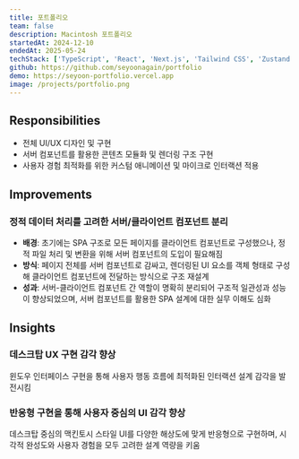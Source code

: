 ```yaml
---
title: 포트폴리오
team: false
description: Macintosh 포트폴리오
startedAt: 2024-12-10
endedAt: 2025-05-24
techStack: ['TypeScript', 'React', 'Next.js', 'Tailwind CSS', 'Zustand']
github: https://github.com/seyoonagain/portfolio
demo: https://seyoon-portfolio.vercel.app
image: /projects/portfolio.png
---
```


## Responsibilities

- 전체 UI/UX 디자인 및 구현
- 서버 컴포넌트를 활용한 콘텐츠 모듈화 및 렌더링 구조 구현
- 사용자 경험 최적화를 위한 커스텀 애니메이션 및 마이크로 인터랙션 적용

## Improvements

### 정적 데이터 처리를 고려한 서버/클라이언트 컴포넌트 분리

- **배경**: 초기에는 SPA 구조로 모든 페이지를 클라이언트 컴포넌트로 구성했으나, 정적 파일 처리 및 변환을 위해 서버 컴포넌트의 도입이 필요해짐
- **방식**: 페이지 전체를 서버 컴포넌트로 감싸고, 렌더링된 UI 요소를 객체 형태로 구성해 클라이언트 컴포넌트에 전달하는 방식으로 구조 재설계
- **성과**: 서버-클라이언트 컴포넌트 간 역할이 명확히 분리되어 구조적 일관성과 성능이 향상되었으며, 서버 컴포넌트를 활용한 SPA 설계에 대한 실무 이해도 심화

## Insights

### 데스크탑 UX 구현 감각 향상

윈도우 인터페이스 구현을 통해 사용자 행동 흐름에 최적화된 인터랙션 설계 감각을 발전시킴

### 반응형 구현을 통해 사용자 중심의 UI 감각 향상

데스크탑 중심의 맥킨토시 스타일 UI를 다양한 해상도에 맞게 반응형으로 구현하며, 시각적 완성도와 사용자 경험을 모두 고려한 설계 역량을 키움

